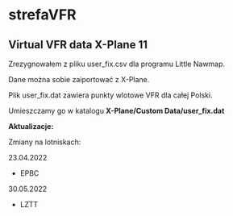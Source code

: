 # strefaVFR
## Virtual VFR data X-Plane 11

Zrezygnowałem z pliku user_fix.csv dla programu Little Nawmap.

Dane można sobie zaiportować z X-Plane.

Plik user_fix.dat zawiera punkty wlotowe VFR dla całej Polski.

Umieszczamy go w katalogu **X-Plane/Custom Data/user_fix.dat**

**Aktualizacje:**



Zmiany na lotniskach:

23.04.2022

- EPBC

30.05.2022

- LZTT


